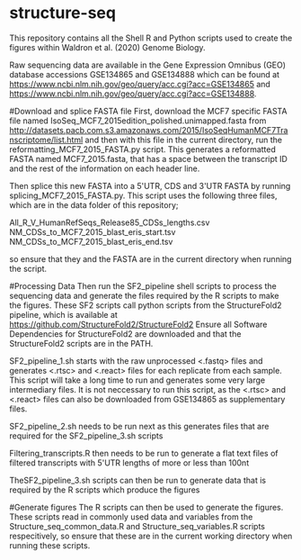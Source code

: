 # structure-seq

This repository contains all the Shell R and Python scripts used to create the figures within Waldron et al. (2020) Genome Biology.

Raw sequencing data are available in the Gene Expression Omnibus (GEO) database accessions GSE134865 and GSE134888 which can be found at 
https://www.ncbi.nlm.nih.gov/geo/query/acc.cgi?acc=GSE134865 and
https://www.ncbi.nlm.nih.gov/geo/query/acc.cgi?acc=GSE134888.

#Download and splice FASTA file
First, download the MCF7 specific FASTA file named IsoSeq_MCF7_2015edition_polished.unimapped.fasta from http://datasets.pacb.com.s3.amazonaws.com/2015/IsoSeqHumanMCF7Transcriptome/list.html and then with this file in the current directory, run the reformatting_MCF7_2015_FASTA.py script. This generates a reformatted FASTA named MCF7_2015.fasta, that has a space between the transcript ID and the rest of the information on each header line.

Then splice this new FASTA into a 5'UTR, CDS and 3'UTR FASTA by running splicing_MCF7_2015_FASTA.py. This script uses the following three files, which are in the data folder of this repository;

All_R_V_HumanRefSeqs_Release85_CDSs_lengths.csv
NM_CDSs_to_MCF7_2015_blast_eris_start.tsv
NM_CDSs_to_MCF7_2015_blast_eris_end.tsv

so ensure that they and the FASTA are in the current directory when running the script.

#Processing Data
Then run the SF2_pipeline shell scripts to process the sequencing data and generate the files required by the R scripts to make the figures.
These SF2 scripts call python scripts from the StructureFold2 pipeline, which is available at https://github.com/StructureFold2/StructureFold2
Ensure all Software Dependencies for StructureFold2 are downloaded and that the StructureFold2 scripts are in the PATH.

SF2_pipeline_1.sh starts with the raw unprocessed <.fastq> files and generates <.rtsc> and <.react> files for each replicate from each sample. This script will take a long time to run and generates some very large intermediary files. It is not neccessary to run this script, as the <.rtsc> and <.react> files can also be downloaded from GSE134865 as supplementary files.

SF2_pipeline_2.sh needs to be run next as this generates files that are required for the SF2_pipeline_3.sh scripts

Filtering_transcripts.R then needs to be run to generate a flat text files of filtered transcripts with 5'UTR lengths of more or less than 100nt

TheSF2_pipeline_3.sh scripts can then be run to generate data that is required by the R scripts which produce the figures

#Generate figures
The R scripts can then be used to generate the figures. These scripts read in commonly used data and variables from the Structure_seq_common_data.R and Structure_seq_variables.R scripts respecitively, so ensure that these are in the current working directory when running these scripts.
